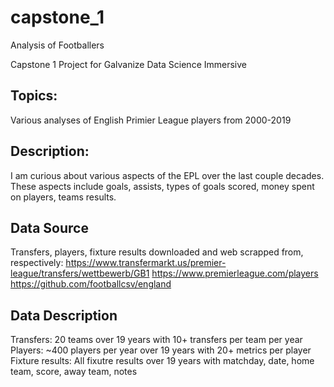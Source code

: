 # capstone_1
Analysis of Footballers

Capstone 1 Project for Galvanize Data Science Immersive

## Topics:
Various analyses of English Primier League players from 2000-2019
## Description:
I am curious about various aspects of the EPL over the last couple decades. These aspects include goals, assists, types of goals scored, money spent on players, teams results. 
## Data Source
Transfers, players, fixture results downloaded and web scrapped from, respectively: 
https://www.transfermarkt.us/premier-league/transfers/wettbewerb/GB1
https://www.premierleague.com/players
https://github.com/footballcsv/england
## Data Description
Transfers: 20 teams over 19 years with 10+ transfers per team per year
Players: ~400 players per year over 19 years with 20+ metrics per player
Fixture results: All fixutre results over 19 years with matchday, date, home team, score, away team, notes
